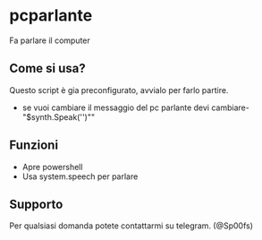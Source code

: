 
# pcparlante
Fa parlare il computer

## Come si usa?

Questo script è gia preconfigurato, avvialo per farlo partire.

- se vuoi cambiare il messaggio del pc parlante devi cambiare- "$synth.Speak('')""


## Funzioni

- Apre powershell 
- Usa system.speech per parlare







## Supporto

Per qualsiasi domanda potete contattarmi su telegram. (@Sp00fs)




